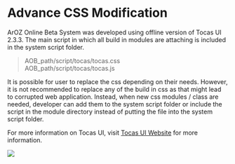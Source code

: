 # Advance CSS Modification
ArOZ Online Beta System was developed using offline version of Tocas UI 2.3.3.
The main script in which all build in modules are attaching is included in the system script folder.

> AOB_path/script/tocas/tocas.css  
> AOB_path/script/tocas/tocas.js

It is possible for user to replace the css depending on their needs. However, it is not recommended
to replace any of the build in css as that might lead to corrupted web application. Instead, when
new css modules / class are needed, developer can add them to the system script folder or include
the script in the module directory instead of putting the file into the system script folder.

For more information on Tocas UI, visit [Tocas UI Website](https://tocas-ui.com/) for more information.

![](image/tocas_ui_preview.png)